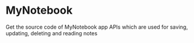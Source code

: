 # MyNotebook
Get the source code of MyNotebook app APIs which are used for saving, updating, deleting and reading notes
